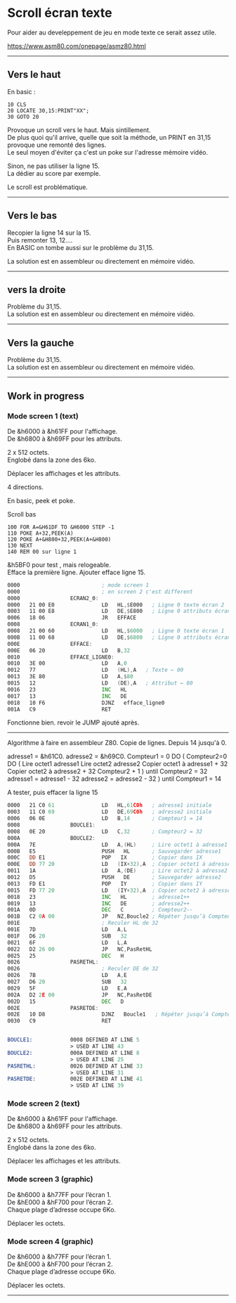 # Scroll écran texte

Pour aider au develeppement de jeu en mode texte ce serait assez utile.

https://www.asm80.com/onepage/asmz80.html

___
## Vers le haut

En basic :

```basic
10 CLS
20 LOCATE 30,15:PRINT"XX";
30 GOTO 20
```

Provoque un scroll vers le haut. Mais sintillement.\
De plus quoi qu'il arrive, quelle que soit la méthode, un PRINT en 31,15 provoque une remonté des lignes.\
Le seul moyen d'éviter ça c'est un poke sur l'adresse mémoire vidéo.

Sinon, ne pas utiliser la ligne 15.\
La dédier au score par exemple.

Le scroll est problématique.

___
## Vers le bas

Recopier la ligne 14 sur la 15.\
Puis remonter 13, 12....\
En BASIC on tombe aussi sur le problème du 31,15.

La solution est en assembleur ou directement en mémoire vidéo.



___
## vers la droite

Problème du 31,15.\
La solution est en assembleur ou directement en mémoire vidéo.

___
## Vers la gauche

Problème du 31,15.\
La solution est en assembleur ou directement en mémoire vidéo.


___
## Work in progress


### Mode screen 1 (text)

De &h6000 à &h61FF pour l'affichage.\
De &h6800 à &h69FF pour les attributs.

2 x 512 octets.\
Englobé dans la zone des 6ko.

Déplacer les affichages et les attributs.

4 directions.

En basic, peek et poke.

Scroll bas
```basic
100 FOR A=&H61DF TO &H6000 STEP -1
110 POKE A+32,PEEK(A)
120 POKE A+&H800+32,PEEK(A+&H800)
130 NEXT
140 REM 00 sur ligne 1

```

&h5BF0 pour test , mais relogeable.\
Efface la première ligne.
Ajouter efface ligne 15.

```asm
0000                          ; mode screen 1
0000                          ; en screen 2 c'est different
0000                ECRAN2_0:   
0000   21 00 E0               LD   HL,$E000   ; Ligne 0 texte écran 2
0003   11 00 E8               LD   DE,$E800   ; Ligne 0 attributs écran 2
0006   18 06                  JR   EFFACE   
0008                ECRAN1_0:   
0008   21 00 60               LD   HL,$6000   ; Ligne 0 texte écran 1
000B   11 00 68               LD   DE,$6800   ; Ligne 0 attributs écran 1
000E                EFFACE:   
000E   06 20                  LD   B,32   
0010                EFFACE_LIGNE0:   
0010   3E 00                  LD   A,0   
0012   77                     LD   (HL),A   ; Texte ← 00
0013   3E 80                  LD   A,$80   
0015   12                     LD   (DE),A   ; Attribut ← 80
0016   23                     INC   HL   
0017   13                     INC   DE   
0018   10 F6                  DJNZ   efface_ligne0   
001A   C9                     RET   
```

Fonctionne bien. revoir le JUMP ajouté après.

___

Algorithme à faire en assembleur Z80. Copie de lignes. Depuis 14 jusqu'à 0.

adresse1 = &h61C0.
adresse2 = &h69C0.
Compteur1 = 0
DO (
	Compteur2=0
	DO (
		Lire octet1 adresse1
		Lire octet2 adresse2
		Copier octet1 à adresse1 + 32
		Copier octet2 à adresse2 + 32
		Compteur2 + 1
	) until Compteur2 = 32
	adresse1 = adresse1 - 32
	adresse2 = adresse2 - 32
) until Compteur1 = 14


A tester, puis effacer la ligne 15

```asm
0000   21 C0 61               LD   HL,61C0h   ; adresse1 initiale
0003   11 C0 69               LD   DE,69C0h   ; adresse2 initiale
0006   06 0E                  LD   B,14       ; Compteur1 = 14
0008                BOUCLE1:   
0008   0E 20                  LD   C,32       ; Compteur2 = 32
000A                BOUCLE2:   
000A   7E                     LD   A,(HL)     ; Lire octet1 à adresse1
000B   E5                     PUSH   HL       ; Sauvegarder adresse1
000C   DD E1                  POP   IX        ; Copier dans IX
000E   DD 77 20               LD   (IX+32),A  ; Copier octet1 à adresse1 + 32
0011   1A                     LD   A,(DE)     ; Lire octet2 à adresse2
0012   D5                     PUSH   DE       ; Sauvegarder adresse2
0013   FD E1                  POP   IY        ; Copier dans IY
0015   FD 77 20               LD   (IY+32),A  ; Copier octet2 à adresse2 + 32
0018   23                     INC   HL        ; adresse1++
0019   13                     INC   DE        ; adresse2++
001A   0D                     DEC   C         ; Compteur2--
001B   C2 0A 00               JP   NZ,Boucle2 ; Répéter jusqu’à Compteur2 = 0
001E                          ; Reculer HL de 32
001E   7D                     LD   A,L   
001F   D6 20                  SUB   32   
0021   6F                     LD   L,A   
0022   D2 26 00               JP   NC,PasRetHL   
0025   25                     DEC   H   
0026                PASRETHL:   
0026                          ; Reculer DE de 32
0026   7B                     LD   A,E   
0027   D6 20                  SUB   32   
0029   5F                     LD   E,A   
002A   D2 2E 00               JP   NC,PasRetDE   
002D   15                     DEC   D   
002E                PASRETDE:   
002E   10 D8                  DJNZ   Boucle1   ; Répéter jusqu’à Compteur1 = 0
0030   C9                     RET   


BOUCLE1:            0008 DEFINED AT LINE 5
                    > USED AT LINE 43
BOUCLE2:            000A DEFINED AT LINE 8
                    > USED AT LINE 25
PASRETHL:           0026 DEFINED AT LINE 33
                    > USED AT LINE 31
PASRETDE:           002E DEFINED AT LINE 41
                    > USED AT LINE 39
```




### Mode screen 2 (text)

De &h6000 à &h61FF pour l'affichage.\
De &h6800 à &h69FF pour les attributs.

2 x 512 octets.\
Englobé dans la zone des 6ko.

Déplacer les affichages et les attributs.

### Mode screen 3 (graphic)

De &h6000 à &h77FF pour l’écran 1.\
De &hE000 à &hF700 pour l’écran 2.\
Chaque plage d’adresse occupe 6Ko.

Déplacer les octets.

### Mode screen 4 (graphic)

De &h6000 à &h77FF pour l’écran 1.\
De &hE000 à &hF700 pour l’écran 2.\
Chaque plage d’adresse occupe 6Ko.

Déplacer les octets.


___